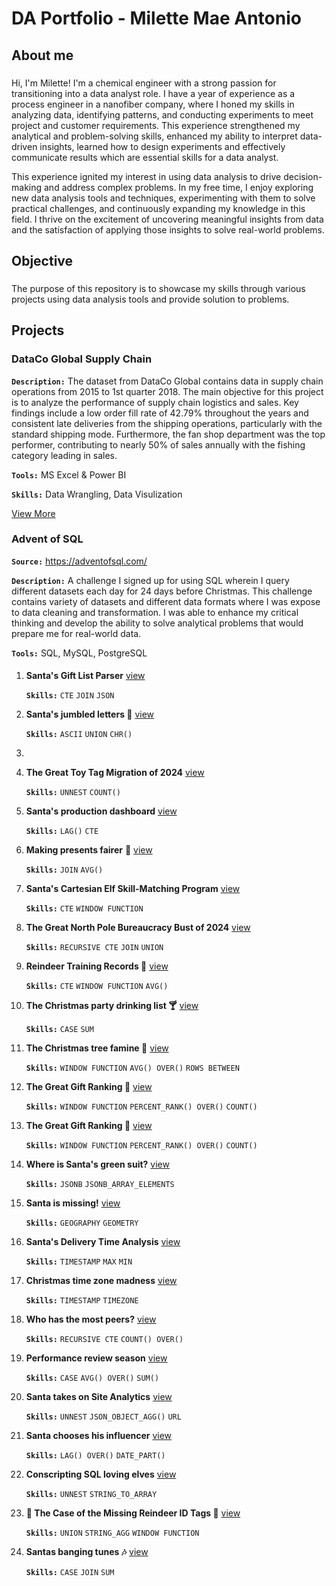 # DA Portfolio - Milette Mae Antonio
## About me
###
Hi, I'm Milette! I'm a chemical engineer with a strong passion for transitioning into a data analyst role. I have a year of experience as a process engineer in a nanofiber company, where I honed my skills in analyzing data, identifying patterns, and conducting experiments to meet project and customer requirements. This experience strengthened my analytical and problem-solving skills, enhanced my ability to interpret data-driven insights, learned how to design experiments and effectively communicate results which are essential skills for a data analyst.

This experience ignited my interest in using data analysis to drive decision-making and address complex problems. In my free time, I enjoy exploring new data analysis tools and techniques, experimenting with them to solve practical challenges, and continuously expanding my knowledge in this field. I thrive on the excitement of uncovering meaningful insights from data and the satisfaction of applying those insights to solve real-world problems.

## Objective
###
The purpose of this repository is to showcase my skills through various projects using data analysis tools and provide solution to problems.

## Projects
  ### DataCo Global Supply Chain
  **`Description:`** The dataset from DataCo Global contains data in supply chain operations from 2015 to 1st quarter 2018. The main objective for this project is to analyze the performance of supply chain logistics and sales. Key findings include a low order fill rate of 42.79% throughout the years and consistent late deliveries from the shipping operations, particularly with the standard shipping mode. Furthermore, the fan shop department was the top performer, contributing to nearly 50% of sales annually with the fishing category leading in sales.
  
**`Tools:`** MS Excel & Power BI

**`Skills:`** Data Wrangling, Data Visulization

  [View More](https://github.com/thatlaconic/DataCo-Supply-Chain-.git)

### Advent of SQL
**`Source:`** https://adventofsql.com/

**`Description:`** A challenge I signed up for using SQL wherein I query different datasets each day for 24 days before Christmas. This challenge contains variety of datasets and different data formats where I was expose to data cleaning and transformation. I was able to enhance my critical thinking and develop the ability to solve analytical problems that would prepare me for real-world data.

**`Tools:`** SQL, MySQL, PostgreSQL

#### 
1. **Santa's Gift List Parser** [view](https://github.com/thatlaconic/Advent-of-sql-day1#santas-gift-list-parser)

    **`Skills:`** `CTE` `JOIN` `JSON`

2. **Santa's jumbled letters 🎅** [view](https://github.com/thatlaconic/advent-of-sql-day2#santas-jumbled-letters-)

   **`Skills:`** `ASCII` `UNION` `CHR()`

3. 

4. **The Great Toy Tag Migration of 2024** [view](https://github.com/thatlaconic/advent-of-sql-day-4#the-great-toy-tag-migration-of-2024)
   
     **`Skills:`** `UNNEST` `COUNT()`

5. **Santa's production dashboard** [view](https://github.com/thatlaconic/advent-of-sql-day-5#santas-production-dashboard)
   
     **`Skills:`** `LAG()` `CTE`

6. **Making presents fairer** 🎁 [view](https://github.com/thatlaconic/advent-of-sql-day-6#making-presents-fairer-)

     **`Skills:`** `JOIN` `AVG()`

7. **Santa's Cartesian Elf Skill-Matching Program** [view](https://github.com/thatlaconic/advent-of-sql-day-7#santas-cartesian-elf-skill-matching-program)

     **`Skills:`** `CTE` `WINDOW FUNCTION`

8. **The Great North Pole Bureaucracy Bust of 2024** [view](https://github.com/thatlaconic/advent-of-sql-day-8#the-great-north-pole-bureaucracy-bust-of-2024)

     **`Skills:`** `RECURSIVE CTE` `JOIN` `UNION`

9. **Reindeer Training Records 🦌** [view](https://github.com/thatlaconic/advent-of-sql-day-9#reindeer-training-records-)

     **`Skills:`** `CTE` `WINDOW FUNCTION` `AVG()`

10. **The Christmas party drinking list 🍸** [view](https://github.com/thatlaconic/advent-of-sql-day-10#the-christmas-party-drinking-list-)

     **`Skills:`** `CASE` `SUM`

11. **The Christmas tree famine 🎄** [view](https://github.com/thatlaconic/advent-of-sql-day-11#the-christmas-tree-famine-)

     **`Skills:`** `WINDOW FUNCTION` `AVG() OVER()` `ROWS BETWEEN`

12. **The Great Gift Ranking 🧢** [view](https://github.com/thatlaconic/advent-of-sql-day-12#the-great-gift-ranking-)

     **`Skills:`** `WINDOW FUNCTION` `PERCENT_RANK() OVER()` `COUNT()`

13. **The Great Gift Ranking 🧢** [view](https://github.com/thatlaconic/advent-of-sql-day-12#the-great-gift-ranking-)

     **`Skills:`** `WINDOW FUNCTION` `PERCENT_RANK() OVER()` `COUNT()`

14. **Where is Santa's green suit?** [view](https://github.com/thatlaconic/advent-of-sql-day-14#where-is-santas-green-suit)

     **`Skills:`** `JSONB` `JSONB_ARRAY_ELEMENTS`

15. **Santa is missing!** [view](https://github.com/thatlaconic/advent-of-sql-day-15#santa-is-missing)

     **`Skills:`** `GEOGRAPHY` `GEOMETRY`

16. **Santa's Delivery Time Analysis** [view](https://github.com/thatlaconic/advent-of-sql-day-16#santas-delivery-time-analysis)

     **`Skills:`** `TIMESTAMP` `MAX` `MIN`

17. **Christmas time zone madness** [view](https://github.com/thatlaconic/advent-of-sql-day-17#christmas-time-zone-madness)

     **`Skills:`** `TIMESTAMP` `TIMEZONE`

18. **Who has the most peers?** [view](https://github.com/thatlaconic/advent-of-sql-day-18#who-has-the-most-peers)

     **`Skills:`** `RECURSIVE CTE` `COUNT() OVER()`

19. **Performance review season** [view](https://github.com/thatlaconic/advent-of-sql-day-19#performance-review-season)

     **`Skills:`** `CASE` `AVG() OVER()` `SUM()`

20. **Santa takes on Site Analytics** [view](https://github.com/thatlaconic/advent-of-sql-day-20#santa-takes-on-site-analytics)

     **`Skills:`** `UNNEST` `JSON_OBJECT_AGG()` `URL`

21. **Santa chooses his influencer** [view](https://github.com/thatlaconic/advent-of-sql-day-21#santa-chooses-his-influencer)

     **`Skills:`** `LAG() OVER()` `DATE_PART()` 

22. **Conscripting SQL loving elves** [view](https://github.com/thatlaconic/advent-of-sql-day-22#conscripting-sql-loving-elves)

     **`Skills:`** `UNNEST` `STRING_TO_ARRAY`

23. **🎄 The Case of the Missing Reindeer ID Tags 🦌** [view](https://github.com/thatlaconic/advent-of-sql-day-23#-the-case-of-the-missing-reindeer-id-tags-)

     **`Skills:`** `UNION` `STRING_AGG` `WINDOW FUNCTION`

22. **Santas banging tunes 🎶** [view](https://github.com/thatlaconic/advent-of-sql-day-24#santas-banging-tunes-)

     **`Skills:`** `CASE` `JOIN` `SUM`

   


   





